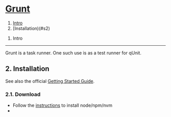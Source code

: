 [Grunt][grnt_01]
================

1. [Intro](#s1)
2. [Installation)(#s2)

<a name="s1"> </a>
1. Intro
--------
Grunt is a task runner. One such use is as a test runner for qUnit.

<a name="s2"> </a>
2. Installation
---------------
See also the official [Getting Started Guide][grnt_02].

### 2.1. Download ###
- Follow the [instructions][sann_01] to install node/npm/nvm
- 



[grnt_01]: https://gruntjs.com/
[grnt_02]: https://gruntjs.com/getting-started
[sann_01]: https://github.com/Crossroadsman/ServerAdmin/blob/master/node/node.md

